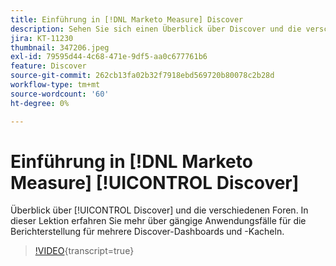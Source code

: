 ```yaml
---
title: Einführung in [!DNL Marketo Measure] Discover
description: Sehen Sie sich einen Überblick über Discover und die verschiedenen Foren an. In dieser Lektion erfahren Sie mehr über gängige Anwendungsfälle für die Berichterstellung für mehrere Discover-Dashboards und -Kacheln.
jira: KT-11230
thumbnail: 347206.jpeg
exl-id: 79595d44-4c68-471e-9df5-aa0c677761b6
feature: Discover
source-git-commit: 262cb13fa02b32f7918ebd569720b80078c2b28d
workflow-type: tm+mt
source-wordcount: '60'
ht-degree: 0%

---
```


# Einführung in [!DNL Marketo Measure] [!UICONTROL Discover]

Überblick über [!UICONTROL Discover] und die verschiedenen Foren. In dieser Lektion erfahren Sie mehr über gängige Anwendungsfälle für die Berichterstellung für mehrere Discover-Dashboards und -Kacheln.

>[!VIDEO](https://video.tv.adobe.com/v/347206/?learn=on){transcript=true}
